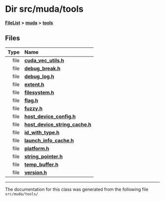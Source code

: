 

# Dir src/muda/tools



[**FileList**](files.md) **>** [**muda**](dir_be047e8c00f93e2e88c2a417393a7f42.md) **>** [**tools**](dir_4d62fb1c1e2c9fb3fa1c4847a09b7b77.md)












## Files

| Type | Name |
| ---: | :--- |
| file | [**cuda\_vec\_utils.h**](cuda__vec__utils_8h.md) <br> |
| file | [**debug\_break.h**](debug__break_8h.md) <br> |
| file | [**debug\_log.h**](debug__log_8h.md) <br> |
| file | [**extent.h**](extent_8h.md) <br> |
| file | [**filesystem.h**](filesystem_8h.md) <br> |
| file | [**flag.h**](flag_8h.md) <br> |
| file | [**fuzzy.h**](fuzzy_8h.md) <br> |
| file | [**host\_device\_config.h**](host__device__config_8h.md) <br> |
| file | [**host\_device\_string\_cache.h**](host__device__string__cache_8h.md) <br> |
| file | [**id\_with\_type.h**](id__with__type_8h.md) <br> |
| file | [**launch\_info\_cache.h**](launch__info__cache_8h.md) <br> |
| file | [**platform.h**](platform_8h.md) <br> |
| file | [**string\_pointer.h**](string__pointer_8h.md) <br> |
| file | [**temp\_buffer.h**](temp__buffer_8h.md) <br> |
| file | [**version.h**](version_8h.md) <br> |



























































------------------------------
The documentation for this class was generated from the following file `src/muda/tools/`

